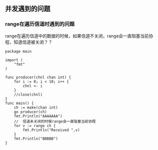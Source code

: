 ## 并发遇到的问题
### range在遍历信道时遇到的问题
range在遍历信道中的数据的时候，如果信道不关闭，range会一直阻塞当前协程，知道信道被关闭？？
```
package main

import (
	"fmt"
)

func producer(chnl chan int) {
	for i := 0; i < 10; i++ {
		chnl <- i
	}
	//close(chnl)
}
func main() {
	ch := make(chan int)
	go producer(ch)
	fmt.Println("AAAAAAA")
	//  信道未关闭的时候range会一直阻塞当前协程
	for v := range ch {
		fmt.Println("Received ",v)
	}
	fmt.Println("BBBBB")
}
```
